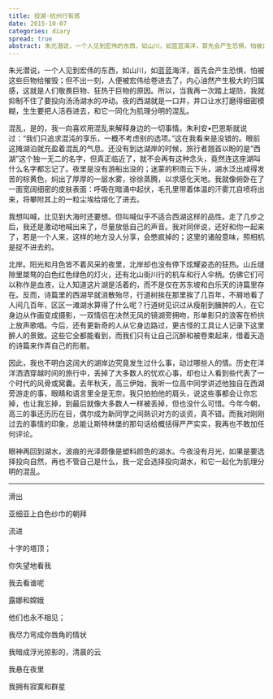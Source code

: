```yaml
---
title: 投湖·杭州行有感
date: 2015-10-07
categories: diary
spread: true
abstract: 朱光潜说，一个人见到宏伟的东西，如山川，如蓝蓝海洋，首先会产生恐惧，怕被这些巨物给摧毁；但不出一刻，人便被宏伟给卷进去了，内心油然产生极大的归属感，这就是人们敬畏巨物、狂热于巨物的原因。所以，当我再一次踏上堤防，我就抑制不住了要投向汤汤湖水的冲动。夜的西湖就是一口井，井口让水打磨得细密模糊，生生要把人活吞进去，和它一同化为肌理分明的混乱。
---
```


朱光潜说，一个人见到宏伟的东西，如山川，如蓝蓝海洋，首先会产生恐惧，怕被这些巨物给摧毁；但不出一刻，人便被宏伟给卷进去了，内心油然产生极大的归属感，这就是人们敬畏巨物、狂热于巨物的原因。所以，当我再一次踏上堤防，我就抑制不住了要投向汤汤湖水的冲动。夜的西湖就是一口井，井口让水打磨得细密模糊，生生要把人活吞进去，和它一同化为肌理分明的混乱。

混乱，是的，我一向喜欢用混乱来解释身边的一切事情。朱利安•巴恩斯就说过：“我们只追求混沌的享乐，一概不考虑别的选项。”这在我看来是没错的。眼前这摊湖泊就充盈着混乱的气息。还没有到达湖岸的时候，旅行者翘首以盼的是“西湖”这个独一无二的名字，但真正临近了，就不会再有这种念头，竟然连这座湖叫什么名字都忘记了。夜里是没有游船出没的；迷蒙的积雨云下头，湖水泛出咸得发苦的棕黄色，焖出了厚厚的一层水雾，徐徐蒸腾，以求感化天地。我就像俯卧在了一面宽阔细密的皮肤表面：呼吸在暗涌中起伏，毛孔里带着体温的汗雾兀自喷将出来，将攀附其上的一粒尘埃给熔化了进去。

我想叫喊，比见到大海时还要想。但叫喊似乎不适合西湖这样的品性。走了几步之后，我还是激动地喊出来了，尽量放低自己的声音。我对同伴说，还好和你一起来了，若是一个人来，这样的地方没人分享，会憋疯掉的；这里的诸般意味，照相机是捉不进去的。

<!-- more -->

北岸。阳光和月色皆不着风采的夜里，北岸却也没有停下炫耀姿态的狂热。山丘缝隙里桀骜的白色红色绿色的灯火，还有北山街川行的机车和行人伞柄。仿佛它们可以称作是血液，让人知道这片湖是活着的，而不是仅在苏东坡和白乐天的诗篇里存在。反而，诗篇里的西湖早就消散殆尽，行道树挨在那里挨了几百年，不屑地看了人间几百年，区区一滩湖水算得了什么呢？行道树见识过从瘦削到臃肿的人，在它身边从作画变成摄影，一双情侣在决然无风的镜湖旁拥吻，形单影只的浪客在桥拱上放声歌唱。今后，还有更新奇的人从它身边路过，更古怪的工具让人记录下这里醉人的景致。这些它全都能看到，而我们只有让自己沉醉和被卷束起来，借着天造的诗篇来作弄自己的形骸。

因此，我也不明白这阔大的湖岸边究竟发生过什么事，动过哪些人的情。历史在洋洋洒洒穿越时间的旅行中，丢掉了大多数人的忧欢心事，却也让人看到些代表了一个时代的风骨或窝囊。去年秋天，高三伊始，我听一位高中同学讲述他独自在西湖旁游走的事，眼睛和语言里全是无奈。我只拍拍他的肩头，说这些事都会让你忘掉，也让我忘掉，到最后就像大多数人一样被丢掉，但也没什么可惜。今年今朝，高三的事还历历在目，偶尔成为新同学之间熟识对方的谈资，真不错。而我对刚刚过去的事情的印象，总能让斯特林堡的那句话给概括得严严实实，我再也不敢加任何评论。

眼神再回到湖水，波痕的光泽颇像是塑料颜色的湖水。今夜没有月光，如果是要选择投向自然，再也不管自己是什么，我一定会选择投向湖水，和它一起化为肌理分明的混乱。

***
滑出

亚细亚上白色纱巾的朝拜

流进

十字的塔顶；

你失望地看我

我去看谁呢

露娜和嫦娥

他们也永不相见；

我尽力弯成你唇角的情状

我暗成浮光掠影的，清晨的云

我悬在夜里

我拥有寂寞和群星
